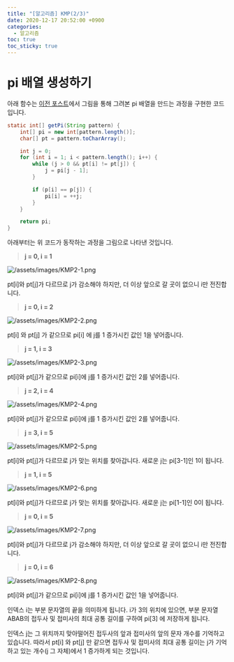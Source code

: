 ```yaml
---
title: "[알고리즘] KMP(2/3)"
date: 2020-12-17 20:52:00 +0900
categories:
  - 알고리즘
toc: true
toc_sticky: true
---
```


# pi 배열 생성하기

아래 함수는 [이전 포스트](https://ddb8036631.github.io/알고리즘/KMP1)에서 그림을 통해 그려본 pi 배열을 만드는 과정을 구현한 코드입니다.

```java
static int[] getPi(String pattern) {
	int[] pi = new int[pattern.length()];
	char[] pt = pattern.toCharArray();

	int j = 0;
	for (int i = 1; i < pattern.length(); i++) {
		while (j > 0 && pt[i] != pt[j]) {
			j = pi[j - 1];
		}

		if (p[i] == p[j]) {
			pi[i] = ++j;
		}
	}

	return pi;
}
```

아래부터는 위 코드가 동작하는 과정을 그림으로 나타낸 것입니다.

> **j = 0, i = 1**

![/assets/images/KMP2-1.png](/assets/images/KMP2-1.png)

pt[i]와 pt[j]가 다르므로 j가 감소해야 하지만, 더 이상 앞으로 갈 곳이 없으니 i만 전진합니다.

> **j = 0, i = 2**

![/assets/images/KMP2-2.png](/assets/images/KMP2-2.png)

pt[i] 와 pt[j] 가 같으므로 pi[i] 에 j를 1 증가시킨 값인 1을 넣어줍니다.

> **j = 1, i = 3**

![/assets/images/KMP2-3.png](/assets/images/KMP2-3.png)

pt[i]와 pt[j]가 같으므로 pi[i]에 j를 1 증가시킨 값인 2를 넣어줍니다.

> **j = 2, i = 4**

![/assets/images/KMP2-4.png](/assets/images/KMP2-4.png)

pt[i]와 pt[j]가 같으므로 pi[i]에 j를 1 증가시킨 값인 2를 넣어줍니다.

> **j = 3, i = 5**

![/assets/images/KMP2-5.png](/assets/images/KMP2-5.png)

pt[i]와 pt[j]가 다르므로 j가 맞는 위치를 찾아갑니다. 새로운 j는 pi[3-1]인 1이 됩니다.

> **j = 1, i = 5**

![/assets/images/KMP2-6.png](/assets/images/KMP2-6.png)

pt[i]와 pt[j]가 다르므로 j가 맞는 위치를 찾아갑니다. 새로운 j는 pi[1-1]인 0이 됩니다.

> **j = 0, i = 5**

![/assets/images/KMP2-7.png](/assets/images/KMP2-7.png)

pt[i]와 pt[j]가 다르므로 j가 감소해야 하지만, 더 이상 앞으로 갈 곳이 없으니 i만 전진합니다.

> **j = 0, i = 6**

![/assets/images/KMP2-8.png](/assets/images/KMP2-8.png)

pt[i]와 pt[j]가 같으므로 pi[i]에 j를 1 증가시킨 값인 1을 넣어줍니다.

인덱스 i는 부분 문자열의 끝을 의미하게 됩니다. i가 3의 위치에 있으면, 부분 문자열 ABAB의 접두사 및 접미사의 최대 공통 길이를 구하여 pi[3] 에 저장하게 됩니다.

인덱스 j는 그 위치까지 맞아떨어진 접두사의 앞과 접미사의 앞의 문자 개수를 기억하고 있습니다. 따라서 pt[i] 와 pt[j] 만 같으면 접두사 및 접미사의 최대 공통 길이는 j가 기억하고 있는 개수(j 그 자체)에서 1 증가하게 되는 것입니다.
